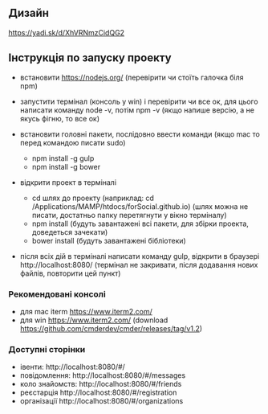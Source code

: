 ## Дизайн 
https://yadi.sk/d/XhVRNmzCidQG2

## Інструкція по запуску проекту
- встановити https://nodejs.org/ (перевірити чи стоїть галочка біля npm)
- запустити термінал (консоль у win) і перевірити чи все ок, для цього написати команду node -v, потім npm -v (якщо напише версію, а не якусь фігню, то все ок)
- встановити головні пакети, послідовно ввести команди (якщо mac то перед командою писати sudo)
  - npm install -g gulp
  - npm install -g bower
  
- відкрити проект в терміналі
  - cd шлях до проекту (наприклад: cd /Applications/MAMP/htdocs/forSocial.github.io) (шлях можна не писати, достатньо папку перетягнути у вікно терміналу)
  - npm install (будуть завантажені всі пакети, для збірки проекта, доведеться зачекати)
  - bower install (будуть завантажені бібліотеки)

- після всіх дій в терміналі написати команду gulp, відкрити в браузері http://localhost:8080/ (термінал не закривати, після додавання нових файлів, повторити цей пункт)

### Рекомендовані консолі
- для mac iterm https://www.iterm2.com/
- для win https://www.iterm2.com/ (download https://github.com/cmderdev/cmder/releases/tag/v1.2)

### Доступні сторінки
- івенти: http://localhost:8080/#/
- повідомлення: http://localhost:8080/#/messages
- коло знайомств: http://localhost:8080/#/friends
- реєстарція http://localhost:8080/#/registration
- організації http://localhost:8080/#/organizations
